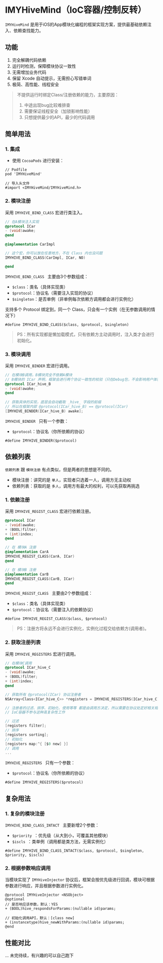 IMYHiveMind（IoC容器/控制反转）
=====

`IMYHiveMind` 是用于iOS的App模块化编程的框架实现方案，提供最基础依赖注入、依赖查找能力。<br>

## 功能
1. 完全解耦代码依赖
2. 运行时检测，保障模块协议一致性
3. 无需增加业务代码
4. 保留 Xcode 自动提示，无需担心写错单词
5. 极简、高性能、线程安全

> 不提供运行时绑定Class/注册依赖的能力，主要原因：  
> 1. 中途出现bug比较难排查     
> 2. 需要保证线程安全（加锁影响性能）   
> 3. 只想提供最少的API，最少的代码调用

## 简单用法

### 1. 集成
- 使用 `CocoaPods` 进行安装：

```
// Podfile
pod 'IMYHiveMind'

// 导入头文件
#import <IMYHiveMind/IMYHiveMind.h>
```

### 2. 模块注册

采用 `IMYHIVE_BIND_CLASS` 宏进行类注入。

``` objective-c
// 在A模块注入实现
@protocol ICar
- (void)awake;
@end
 
@implementation CarImpl

// 这个宏，你可以放在任意地方，不在 Class 内也没问题
IMYHIVE_BIND_CLASS(CarImpl, ICar, NO)

@end

```

`IMYHIVE_BIND_CLASS ` 主要由3个参数组成：

- `$class`：类名（具体实现类）
- `$protocol`：协议名（需要注入实现的协议）
- `$singleton`：是否单例（非单例每次依赖方调用都会进行实例化）

支持多个 Protocol 绑定到，同一个 Class，只会有一个实例（在无参数调用的情况下）

```
#define IMYHIVE_BIND_CLASS($class, $protocol, $singleton)
```

> PS：所有实现都是懒加载模式，只有依赖方主动调用时，注入类才会进行初始化。


### 3. 模块调用

采用 `IMYHIVE_BINDER` 宏进行调用。

``` objective-c 
// 在模块B调用，B模块完全不依赖A模块
// B模块的 ICar 声明，框架会进行两个协议一致性的校验（只在Debug包，不会影响用户体验）
@protocol ICar_hive_B
- (void)awake;
@end
 
// 获取具体的实现，底层会自动截取 _hive_ 字段的前缀
// 所以在框架内部 @protocol(ICar_hive_B) == @protocol(ICar)
[IMYHIVE_BINDER(ICar_hive_B) awake];
```

`IMYHIVE_BINDER ` 只有一个参数：

- `$protocol`：协议名（你所依赖的协议）

```
#define IMYHIVE_BINDER($protocol)
```

## 依赖列表

`依赖列表` 跟 `模块注册` 有点类似，但是两者的思想是不同的。

 - 模块注册：讲究的是 `单人`，实现者只选着一人，调用方无主动权
 - 依赖列表：获取的是 `多人`，调用方有最大的权利，可以先获取再挑选

### 1. 依赖注册

采用 `IMYHIVE_REGIST_CLASS` 宏进行依赖注册。

``` objective-c
@protocol ICar
- (void)awake;
+ (BOOL)filter;
+ (int)index;
@end

// 在 模块A 注册
@implementation CarA
IMYHIVE_REGIST_CLASS(CarA, ICar)
@end

// 在 模块B 注册
@implementation CarB
IMYHIVE_REGIST_CLASS(CarB, ICar)
@end
```

`IMYHIVE_REGIST_CLASS ` 主要由2个参数组成：

- `$class`：类名（具体实现类）
- `$protocol`：协议名（需要注入的依赖协议）

```
#define IMYHIVE_REGIST_CLASS($class, $protocol)
```

> PS：注册方将永远不会进行实例化，实例化过程交给依赖方(调用者)。

### 2. 获取注册列表

采用 `IMYHIVE_REGISTERS` 宏进行调用。

``` objective-c 
// 在模块C调用
@protocol ICar_hive_C
- (void)awake;
+ (BOOL)filter;
+ (int)index;
@end

// 获取所有 @protocol(ICar) 协议注册者
NSArray<Class<ICar_hive_C>> *registers = IMYHIVE_REGISTERS(ICar_hive_C);

// 注册者的过滤、排序、初始化、使用等等 都是由调用方决定，所以需要在协议处定好相关规则
// IoC容器不参与这种高复杂性工作

// 过滤
[registers filter];
// 排序
[registers sorting];
// 初始化
[registers map:^{ [$0 new] }]
// 调用
...

```

`IMYHIVE_REGISTERS ` 只有一个参数：

- `$protocol`：协议名（你所依赖的协议）

```
#define IMYHIVE_REGISTERS($protocol)
```

## 复杂用法

### 1. 复杂的模块注册

`IMYHIVE_BIND_CLASS_INTACT ` 主要新增2个参数：

- `$priority `：优先级（从大到小，可覆盖其他模块）
- `$iscls `：类单例（调用都是类方法，无需实例化）

```
#define IMYHIVE_BIND_CLASS_INTACT($class, $protocol, $singleton, $priority, $iscls)
```

### 2. 根据参数响应调用
 
当模块实现了 `IMYHiveInjector` 协议后，框架会按优先级进行回调，模块可根据参数进行响应，并且根据参数进行实例化。

```
@protocol IMYHiveInjector <NSObject>
@optional
// 是否响应该参数，默认：YES
+ (BOOL)hive_respondsForParams:(nullable id)params;

// 初始化调用API，默认：[class new]
+ (instancetype)hive_newWithParams:(nullable id)params;
@end
```

## 性能对比

... 未完待续，有兴趣的可以自己跑下
